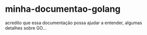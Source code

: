 # minha-documentao-golang

acredito que essa documentação possa ajudar a entender, algumas detalhes sobre GO...
